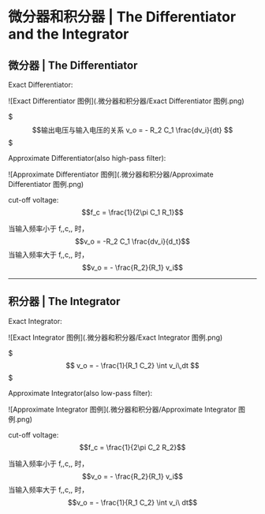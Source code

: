 # 微分器和积分器 | The Differentiator and the Integrator

## 微分器 | The Differentiator

Exact Differentiator:

![Exact Differentiator 图例](.微分器和积分器/Exact Differentiator 图例.png)

$$$输出电压与输入电压的关系
v_o = - R_2 C_1 \frac{dv_i}{dt}
$$$

Approximate Differentiator(also high-pass filter):

![Approximate Differentiator 图例](.微分器和积分器/Approximate Differentiator 图例.png)

cut-off voltage: $$f_c = \frac{1}{2\pi C_1 R_1}$$

当输入频率小于 f,,c,, 时，$$v_o = -R_2 C_1 \frac{dv_i}{d_t}$$
当输入频率大于 f,,c,, 时，$$v_o = - \frac{R_2}{R_1} v_i$$

- - -

## 积分器 | The Integrator

Exact Integrator:

![Exact Integrator 图例](.微分器和积分器/Exact Integrator 图例.png)

$$$
v_o = - \frac{1}{R_1 C_2} \int v_i\,dt
$$$

Approximate Integrator(also low-pass filter):

![Approximate Integrator 图例](.微分器和积分器/Approximate Integrator 图例.png)

cut-off voltage: $$f_c = \frac{1}{2\pi C_2 R_2}$$

当输入频率小于 f,,c,, 时，$$v_o = - \frac{R_2}{R_1} v_i$$
当输入频率大于 f,,c,, 时，$$v_o = - \frac{1}{R_1 C_2} \int v_i\ dt$$
